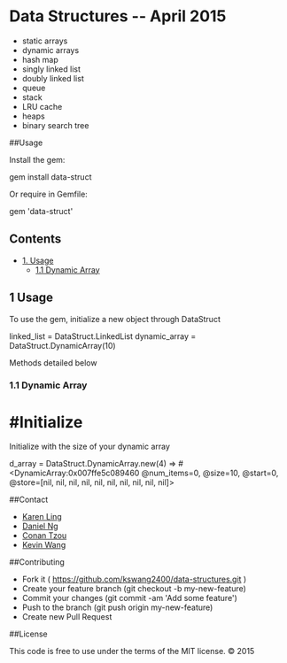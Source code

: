 # Data Structures -- April 2015

* static arrays
* dynamic arrays
* hash map
* singly linked list
* doubly linked list
* queue
* stack
* LRU cache
* heaps
* binary search tree

##Usage

Install the gem:

  gem install data-struct

Or require in Gemfile:
  
  gem 'data-struct'

## Contents

* [1. Usage](#1-usage)
  * [1.1 Dynamic Array](#11-dynamic-array)


## 1 Usage

To use the gem, initialize a new object through DataStruct

  linked_list = DataStruct.LinkedList
  dynamic_array = DataStruct.DynamicArray(10)

Methods detailed below

### 1.1 Dynamic Array

# #Initialize

Initialize with the size of your dynamic array

  d_array = DataStruct.DynamicArray.new(4)
  => #<DynamicArray:0x007ffe5c089460 @num_items=0, @size=10, @start=0, @store=[nil, nil, nil, nil, nil, nil, nil, nil, nil, nil]>

##Contact

* [Karen Ling](https://github.com/karenling)
* [Daniel Ng](https://github.com/danielng09)
* [Conan Tzou](https://github.com/conanza)
* [Kevin Wang](https://github.com/kswang2400)

##Contributing

* Fork it ( https://github.com/kswang2400/data-structures.git )
* Create your feature branch (git checkout -b my-new-feature)
* Commit your changes (git commit -am 'Add some feature')
* Push to the branch (git push origin my-new-feature)
* Create new Pull Request

##License

This code is free to use under the terms of the MIT license. © 2015
